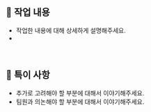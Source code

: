 ## 👑 작업 내용

- 작업한 내용에 대해 상세하게 설명해주세요.
-

<br />

## 🚨 특이 사항

- 추가로 고려해야 할 부분에 대해서 이야기해주세요.
- 팀원과 의논해야 할 부분에 대해서 이야기해주세요.
